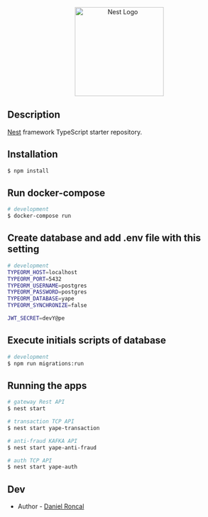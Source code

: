 <p align="center">
  <a href="http://nestjs.com/" target="blank"><img src="https://nestjs.com/img/logo-small.svg" width="200" alt="Nest Logo" /></a>
</p>

[circleci-image]: https://img.shields.io/circleci/build/github/nestjs/nest/master?token=abc123def456
[circleci-url]: https://circleci.com/gh/nestjs/nest

## Description

[Nest](https://github.com/nestjs/nest) framework TypeScript starter repository.

## Installation

```bash
$ npm install
```

## Run docker-compose

```bash
# development
$ docker-compose run
```

## Create database and add .env file with this setting

```bash
# development
TYPEORM_HOST=localhost
TYPEORM_PORT=5432
TYPEORM_USERNAME=postgres
TYPEORM_PASSWORD=postgres
TYPEORM_DATABASE=yape
TYPEORM_SYNCHRONIZE=false

JWT_SECRET=devY@pe
```

## Execute initials scripts of database

```bash
# development
$ npm run migrations:run
```

## Running the apps

```bash
# gateway Rest API
$ nest start

# transaction TCP API
$ nest start yape-transaction

# anti-fraud KAFKA API
$ nest start yape-anti-fraud

# auth TCP API
$ nest start yape-auth
```


## Dev

- Author - [Daniel Roncal](www.linkedin.com/in/daniel-roncal-mattos)
